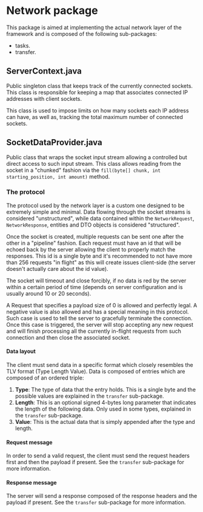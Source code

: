 # Network package
This package is aimed at implementing the actual network layer of the framework and is composed of the following sub-packages:

- tasks.
- transfer.

## ServerContext.java
Public singleton class that keeps track of the currently connected sockets. This class is responsible for keeping a map that associates connected IP addresses with client sockets.

This class is used to impose limits on how many sockets each IP address can have, as well as, tracking the total maximum number of connected sockets.

## SocketDataProvider.java
Public class that wraps the socket input stream allowing a controlled but direct access to such input stream. This class allows reading from the socket in a "chunked" fashion via the `fill(byte[] chunk, int starting_position, int amount)` method.

### The protocol
The protocol used by the network layer is a custom one designed to be extremely simple and minimal. Data flowing through the socket streams is considered "unstructured", while data contained within the `NetworkRequest`, `NetworkResponse`, entities and DTO objects is considered "structured".

Once the socket is created, multiple requests can be sent one after the other in a "pipeline" fashion. Each request must have an id that will be echoed back by the server allowing the client to properly match the responses. This id is a single byte and it's recommended to not have more than 256 requests "in flight" as this will create issues client-side (the server doesn't actually care about the id value).

The socket will timeout and close forcibly, if no data is red by the server within a certain period of time (depends on server configuration and is usually around 10 or 20 seconds).

A Request that specifies a payload size of 0 is allowed and perfectly legal. A negative value is also allowed and has a special meaning in this protocol. Such case is used to tell the server to gracefully terminate the connection. Once this case is triggered, the server will stop accepting any new request and will finish processing all the currently in-flight requests from such connection and then close the associated socket.

#### Data layout
The client must send data in a specific format which closely resembles the TLV format (Type Length Value). Data is composed of entries which are composed of an ordered triple:

1. **Type**: The type of data that the entry holds. This is a single byte and the possible values are explained in the `transfer` sub-package.
2. **Length**: This is an optional signed 4-bytes long parameter that indicates the length of the following data. Only used in some types, explained in the `transfer` sub-package.
3. **Value**: This is the actual data that is simply appended after the type and length.

#### Request message
In order to send a valid request, the client must send the request headers first and then the payload if present. See the `transfer` sub-package for more information.

#### Response message
The server will send a response composed of the response headers and the payload if present. See the `transfer` sub-package for more information.
